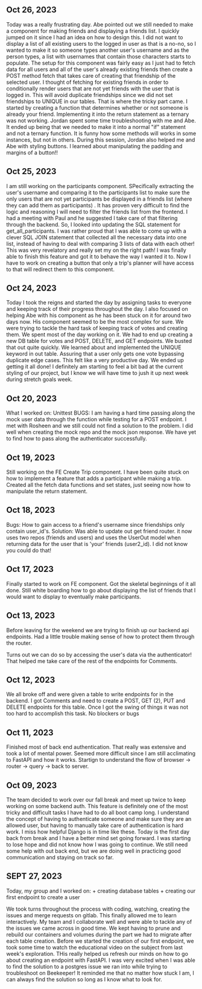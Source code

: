 ## Oct 26, 2023

Today was a really frustrating day. Abe pointed out we still needed to make a component for making friends and displaying a
friends list. I quickly jumped on it since I had an idea on how to design this. I did not want to display a list of all existing
users to the logged in user as that is a no-no, so I wanted to make it so someone types another user's username and as the person types, a list with usernames that contain those characters starts to populate. The setup for this component was fairly easy as I just had to fetch data for all users and all of the user's already existing friends then create a POST method fetch that takes care of creating that friendship of the selected user. I thought of fetching for existing friends in order to conditionally render users that are not yet friends with the user that is logged in. This will avoid duplicate friendships since we did not set friendships to UNIQUE in our tables. That is where the tricky part came. I started by creating a function that determines whether or not someone is already your friend. Implementing it into the return statement as a ternary was not working. Jordan spent some time troubleshooting with me and Abe. It ended up being that we needed to make it into a normal "if" statement and not a ternary function. It is funny how some methods will works in some instances, but not in others. During this session, Jordan also helped me and Abe with styling buttons. I learned about manipulating the padding and margins of a button!!


## Oct 25, 2023

I am still working on the participants component. SPecifically extracting the user's username and comparing it to the participants list to make sure the only users that are not yet participants be displayed in a friends list (where they can add them as participants) . It has proven very difficult to find the logic and reasoning I will need to filter the friends list from the frontend. I had a meeting with Paul and he suggested I take care of that filtering through the backend. So, I looked into updating the SQL statement for get_all_participants. I was rather proud that I was able to come up with a clever SQL JOIN statement that collected all the necessary data into one list, instead of having to deal with comparing 3 lists of data with each other! This was very revelatory and really set my on the right path! I was finally able to finish this feature and got it to behave the way I wanted it to. Now I have to work on creating a button that only a trip's planner will have access to that will redirect them to this component.


## Oct 24, 2023

Today I took the reigns and started the day by assigning tasks to everyone and keeping track of their progress throughout the day. I also focused on helping Abe with his component as he has been stuck on it for around two days now. His component seemed to be the most complex for sure. We were trying to tackle the hard task of keeping track of votes and creating them. We spent most of the day working on it. We had to end up creating a new DB table for votes and POST, DELETE, and GET endpoints. We busted that out quite quickly. We learned about and implemented the UNIQUE keyword in out table. Assuring that a user only gets one vote bypassing duplicate edge cases. This felt like a very productive day. We ended up getting it all done! I definitely am starting to feel a bit bad at the current styling of our project, but I know we will have time to jush it up next week during stretch goals week.


## Oct 20, 2023

What I worked on: Unittest
BUGS: I am having a hard time passing along the mock user data through the function while testing for a POST endpoint.
I met with Rosheen and we still could not find a solution to the problem. I did well when creating the mock repo and the mock json response. We have yet to find how to pass along the authenticator successfully.


## Oct 19, 2023

Still working on the FE Create Trip component. I have been quite stuck on how to implement a feature that adds a participant while making a trip. Created all the fetch data functions and set states, just seeing now how to manipulate the return statement.



## Oct 18, 2023

Bugs: How to gain access to a friend's username since friendships only contain user_id's.
Solution: Was able to update out get friend router. it now uses two repos (friends and users) and uses the UserOut model when returning data for the user that is 'your' friends (user2_id).
I did not know you could do that!



## Oct 17, 2023

Finally started to work on FE component. Got the skeletal beginnings of it all done. Still white boarding how to go about displaying the list of friends that I would want to display to eventually make participants.



## Oct 13, 2023

Before leaving for the weekend we are trying to finish up our backend api endpoints. Had a little trouble making sense of how to protect them through the router.

Turns out we can do so by accessing the user's data via the authenticator! That helped me take care of the rest of the endpoints for Comments.



## Oct 12, 2023

We all broke off and were given a table to write endpoints for in the backend.
I got Comments and need to create a POST, GET (2), PUT and DELETE endpoints for this table. Once I got the swing of things it was not too hard to accomplish this task. No blockers or bugs



## Oct 11, 2023

Finished most of back end authentication. That really was extensive and took a lot of mental power. Seemed more difficult since I am still acclimating to FastAPI and how it works. Startign to understand the flow of browser -> router -> query -> back to server.




## Oct 09, 2023

The team decided to work over our fall break and meet up twice to keep working on some backend auth. This feature is definitely one of the most tricky and difficult tasks I have had to do all boot camp long. I understand the concept of having to authenticate someone and make sure they are an allowed user, but having to manually take care of authentication is hard work. I miss how helpful Django is in time like these. Today is the first day back from break and I have a better mind set going forward. I was starting to lose hope and did not know how I was going to continue. We still need some help with out back end, but we are doing well in practicing good communication and staying on track so far.


## SEPT 27, 2023

Today, my group and I worked on:
    + creating database tables
    + creating our first endpoint to create a user

We took turns throughout the process with coding, watching, creating the issues and merge requests on gitlab. This finally allowed me to learn interactively. My team and I collaborate well and were able to tackle any of the issues we came across in good time.
We kept having to prune and rebuild our containers and volumes during the part we had to migrate after each table creation.
Before we started the creation of our first endpoint, we took some time to watch the educational video on the subject from last week's exploration. THis really helped us refresh our minds on how to go about creating an endpoint with FastAPI.
I was very excited when I was able to find the solution to a postgres issue we ran into while trying to troubleshoot on Beekeeper! It reminded me that no matter how stuck I am, I can always find the solution so long as I know what to look for.
